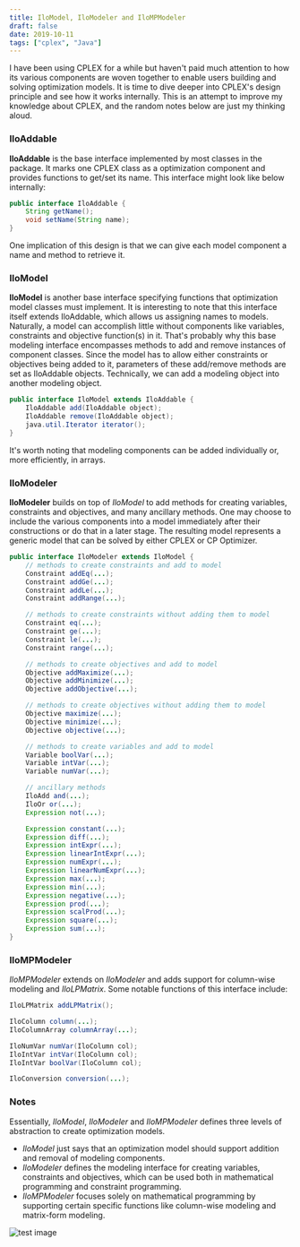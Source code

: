 ```yaml
---
title: IloModel, IloModeler and IloMPModeler
draft: false
date: 2019-10-11
tags: ["cplex", "Java"]
---
```


I have been using CPLEX for a while but haven't paid much attention to how its various components are woven together to enable users building and solving optimization models.
It is time to dive deeper into CPLEX's design principle and see how it works internally.
This is an attempt to improve my knowledge about CPLEX, and the random notes below are just my thinking aloud.

### IloAddable

**IloAddable** is the base interface implemented by most classes in the package.
It marks one CPLEX class as a optimization component and provides functions to get/set its name.
This interface might look like below internally:

```java
public interface IloAddable {
    String getName();
    void setName(String name);
}
```

One implication of this design is that we can give each model component a name and method to retrieve it.

### IloModel

**IloModel** is another base interface specifying functions that optimization model classes must implement.
It is interesting to note that this interface itself extends IloAddable, which allows us assigning names to models.
Naturally, a model can accomplish little without components like variables, constraints and objective function(s) in it.
That's probably why this base modeling interface encompasses methods to add and remove instances of component classes.
Since the model has to allow either constraints or objectives being added to it, parameters of these add/remove methods are set as IloAddable objects.
Technically, we can add a modeling object into another modeling object.

```java
public interface IloModel extends IloAddable {
    IloAddable add(IloAddable object);
    IloAddable remove(IloAddable object);
    java.util.Iterator iterator();
}
```

It's worth noting that modeling components can be added individually or, more efficiently, in arrays.

### IloModeler

**IloModeler** builds on top of *IloModel* to add methods for creating variables, constraints and objectives, and many ancillary methods.
One may choose to include the various components into a model immediately after their constructions or do that in a later stage.
The resulting model represents a generic model that can be solved by either CPLEX or CP Optimizer.

```java
public interface IloModeler extends IloModel {
    // methods to create constraints and add to model
    Constraint addEq(...);
    Constraint addGe(...);
    Constraint addLe(...);
    Constraint addRange(...);

    // methods to create constraints without adding them to model
    Constraint eq(...);
    Constraint ge(...);
    Constraint le(...);
    Constraint range(...);

    // methods to create objectives and add to model
    Objective addMaximize(...);
    Objective addMinimize(...);
    Objective addObjective(...);

    // methods to create objectives without adding them to model
    Objective maximize(...);
    Objective minimize(...);
    Objective objective(...);

    // methods to create variables and add to model
    Variable boolVar(...);
    Variable intVar(...);
    Variable numVar(...);

    // ancillary methods
    IloAdd and(...);
    IloOr or(...);
    Expression not(...);

    Expression constant(...);
    Expression diff(...);
    Expression intExpr(...);
    Expression linearIntExpr(...);
    Expression numExpr(...);
    Expression linearNumExpr(...);
    Expression max(...);
    Expression min(...);
    Expression negative(...);
    Expression prod(...);
    Expression scalProd(...);
    Expression square(...);
    Expression sum(...);
}
```

### IloMPModeler

*IloMPModeler* extends on *IloModeler* and adds support for column-wise modeling and *IloLPMatrix*.
Some notable functions of this interface include:

```java
IloLPMatrix addLPMatrix();

IloColumn column(...);
IloColumnArray columnArray(...);

IloNumVar numVar(IloColumn col);
IloIntVar intVar(IloColumn col);
IloIntVar boolVar(IloColumn col);

IloConversion conversion(...);
```

### Notes

Essentially, *IloModel*, *IloModeler* and *IloMPModeler* defines three levels of abstraction to create optimization models.

+ *IloModel* just says that an optimization model should support addition and removal of modeling components.
+ *IloModeler* defines the modeling interface for creating variables, constraints and objectives, which can be used both in mathematical programming and constraint programming.
+ *IloMPModeler* focuses solely on mathematical programming by supporting certain specific functions like column-wise modeling and matrix-form modeling.

![test image](/img/logo.png)


